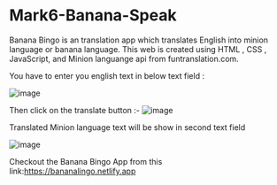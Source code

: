 # Mark6-Banana-Speak
 
Banana Bingo is an translation app which translates English into minion language or banana language. This web is created using HTML , CSS , JavaScript, and Minion languange api from funtranslation.com.

You have to enter you english text in below text field :


![image](https://user-images.githubusercontent.com/65934167/193591902-70428276-21c1-4353-a6e3-5aa5398b6dde.png)


Then click on the translate button :-
![image](https://user-images.githubusercontent.com/65934167/193591232-591b7e5e-de80-4446-bfae-9e57b678cf0f.png)


Translated Minion language text will be show in second text field 


![image](https://user-images.githubusercontent.com/65934167/193591493-5781a0f4-c2fa-4f6b-9305-dc3b42add138.png)

Checkout the Banana Bingo App from this link:https://bananalingo.netlify.app
